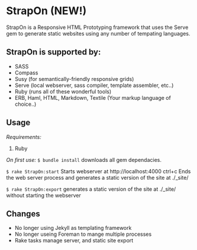StrapOn (NEW!)
==============

StrapOn is a Responsive HTML Prototyping framework that uses the Serve gem to generate static websites using any number of tempating languages.

StrapOn is supported by:
-------------------------
* SASS
* Compass
* Susy (for semantically-friendly responsive grids)
* Serve (local webserver, sass compiler, template assembler, etc..)
* Ruby (runs all of these wonderful tools)
* ERB, Haml, HTML, Markdown, Textile (Your markup language of choice..)

Usage
-----
_Requirements:_
1. Ruby

_On first use:_
`$ bundle install` downloads all gem dependacies.

`$ rake StrapOn:start` Starts webserver at http://localhost:4000
ctrl+c Ends the web server process and generates a static version of the site at ./_site/

`$ rake StrapOn:export` generates a static version of the site at ./_site/ without starting the webserver

Changes
-------
* No longer using Jekyll as templating framework
* No longer useing Foreman to mange multiple processes
* Rake tasks manage server, and static site export

